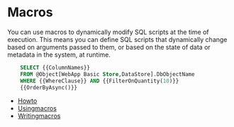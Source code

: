 # Macros

You can use macros to dynamically modify SQL scripts at the time of execution.
This means you can define SQL scripts that dynamically change based on arguments passed to them, or based on the state of data or metadata in the system, at runtime.

```sql
    SELECT {{ColumnNames}} 
    FROM @Object[WebApp Basic Store,DataStore].DbObjectName 
    WHERE {{WhereClause}} AND {{FilterOnQuantity(10)}} 
    {{OrderByAsync()}}

```

* [Howto](./howto.md)
* [Usingmacros](./usingmacros.md)
* [Writingmacros](./writingmacros.md)

